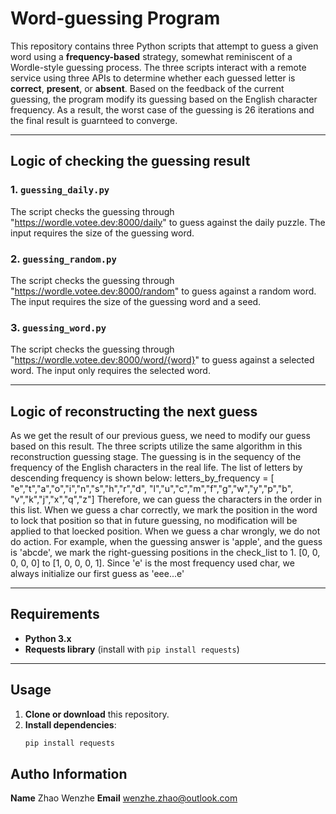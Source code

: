 # Word-guessing Program

This repository contains three Python scripts that attempt to guess a given word using a **frequency-based** strategy, somewhat reminiscent of a Wordle-style guessing process. The three scripts interact with a remote service using three APIs to determine whether each guessed letter is **correct**, **present**, or **absent**. Based on the feedback of the current guessing, the program modify its guessing based on the English character frequency. As a result, the worst case of the guessing is 26 iterations and the final result is guarnteed to converge.

---

## Logic of checking the guessing result

### 1. `guessing_daily.py`
The script checks the guessing through "https://wordle.votee.dev:8000/daily" to guess against the daily puzzle. The input requires the size of the guessing word.

### 2. `guessing_random.py`
The script checks the guessing through "https://wordle.votee.dev:8000/random" to guess against a random word. The input requires the size of the guessing word and a seed.

### 3. `guessing_word.py`
The script checks the guessing through "https://wordle.votee.dev:8000/word/{word}" to guess against a selected word. The input only requires the selected word.

---

## Logic of reconstructing the next guess
As we get the result of our previous guess, we need to modify our guess based on this result. The three scripts utilize the same algorithm in this reconstruction guessing stage.
The guessing is in the sequency of the frequency of the English characters in the real life. The list of letters by descending frequency is shown below:
letters_by_frequency = [
        "e","t","a","o","i","n","s","h","r","d",
        "l","u","c","m","f","g","w","y","p","b",
        "v","k","j","x","q","z"]
Therefore, we can guess the characters in the order in this list. When we guess a char correctly, we mark the position in the word to lock that position so that in future guessing, no modification will be applied to that loecked position. When we guess a char wrongly, we do not do action.
For example, when the guessing answer is 'apple', and the guess is 'abcde', we mark the right-guessing positions in the check_list to 1. [0, 0, 0, 0, 0] to [1, 0, 0, 0, 1].
Since 'e' is the most frequency used char, we always initialize our first guess as 'eee...e'

---

## Requirements

- **Python 3.x**  
- **Requests library** (install with `pip install requests`)

---

## Usage

1. **Clone or download** this repository.  
2. **Install dependencies**:  
   ```bash
   pip install requests

## Autho Information
**Name** Zhao Wenzhe
**Email** wenzhe.zhao@outlook.com